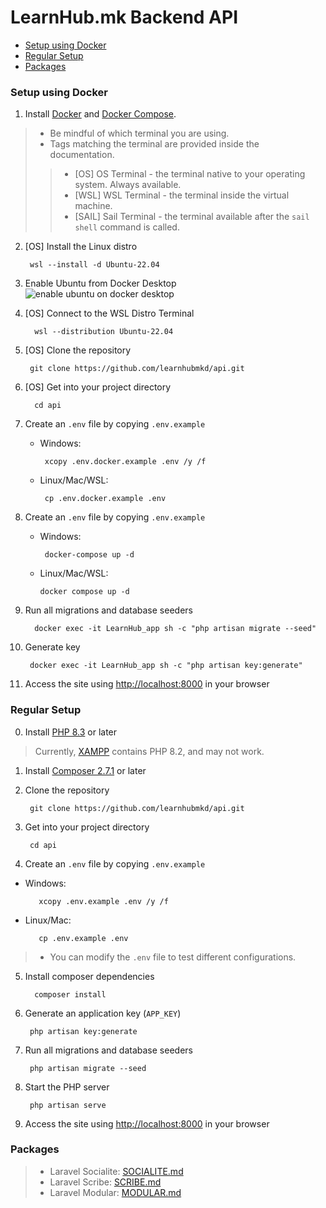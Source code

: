 # LearnHub.mk Backend API

- [Setup using Docker](#setup-using-docker)
- [Regular Setup](#regular-setup)
- [Packages](#packages)



### Setup using Docker
1. Install [Docker](https://docs.docker.com/engine/install/) and [Docker Compose](https://docs.docker.com/desktop/install/windows-install/).


> - Be mindful of which terminal you are using.
> - Tags matching the terminal are provided inside the documentation.
> > - [OS] OS Terminal - the terminal native to your operating system. Always available.
> > - [WSL] WSL Terminal - the terminal inside the virtual machine.
> > - [SAIL] Sail Terminal - the terminal available after the `sail shell` command is called.

2. [OS] Install the Linux distro 

        wsl --install -d Ubuntu-22.04

3. Enable Ubuntu from Docker Desktop
![enable ubuntu on docker desktop](https://i.postimg.cc/vYZRKKfL/docker-desktop-ubuntu-enable.jpg)

4. [OS] Connect to the WSL Distro Terminal 

         wsl --distribution Ubuntu-22.04


5. [OS] Clone the repository

        git clone https://github.com/learnhubmkd/api.git

6. [OS] Get into your project directory 

         cd api

7. Create an ```.env``` file by copying ```.env.example```
   - Windows:

          xcopy .env.docker.example .env /y /f
   - Linux/Mac/WSL:

          cp .env.docker.example .env
8. Create an ```.env``` file by copying ```.env.example```
    - Windows:
   
           docker-compose up -d
    - Linux/Mac/WSL:

          docker compose up -d
        
9. Run all migrations and database seeders

         docker exec -it LearnHub_app sh -c "php artisan migrate --seed"
10. Generate key

         docker exec -it LearnHub_app sh -c "php artisan key:generate"
11. Access the site using [http://localhost:8000](http://localhost:8000) in your browser

### Regular Setup
0. Install [PHP 8.3](https://windows.php.net/download/) or later
> Currently, [XAMPP](https://www.apachefriends.org/download.html) contains PHP 8.2, and may not work.
1. Install [Composer 2.7.1](https://getcomposer.org/download/#manual-download) or later

2. Clone the repository

        git clone https://github.com/learnhubmkd/api.git
 
3. Get into your project directory

        cd api
4. Create an ```.env``` file by copying ```.env.example```
- Windows:

         xcopy .env.example .env /y /f
- Linux/Mac: 
     
         cp .env.example .env

> - You can modify the `.env` file to test different configurations.


5. Install composer dependencies

         composer install

6. Generate an application key (`APP_KEY`)

        php artisan key:generate  
7. Run all migrations and database seeders

        php artisan migrate --seed
8. Start the PHP server

        php artisan serve

9. Access the site using [http://localhost:8000](http://localhost:8000) in your browser


### Packages 

> - Laravel Socialite: [SOCIALITE.md](SOCIALITE.md)
> - Laravel Scribe: [SCRIBE.md](SCRIBE.md)
> - Laravel Modular: [MODULAR.md](MODULAR.md)
